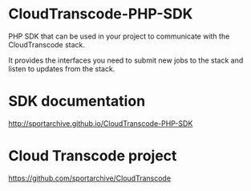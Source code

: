 CloudTranscode-PHP-SDK
====================

PHP SDK that can be used in your project to communicate with the CloudTranscode stack. 

It provides the interfaces you need to submit new jobs to the stack and listen to updates from the stack.

# SDK documentation

http://sportarchive.github.io/CloudTranscode-PHP-SDK

# Cloud Transcode project

https://github.com/sportarchive/CloudTranscode

